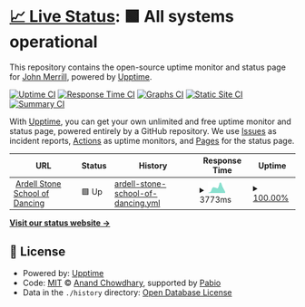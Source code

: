 # [📈 Live Status](https://demo.upptime.js.org): <!--live status--> **🟩 All systems operational**

This repository contains the open-source uptime monitor and status page for [John Merrill](https://demo.upptime.js.org), powered by [Upptime](https://github.com/upptime/upptime).

[![Uptime CI](https://github.com/johnmerrill/triplemcreative/workflows/Uptime%20CI/badge.svg)](https://github.com/johnmerrill/triplemcreative/actions?query=workflow%3A%22Uptime+CI%22)
[![Response Time CI](https://github.com/johnmerrill/triplemcreative/workflows/Response%20Time%20CI/badge.svg)](https://github.com/johnmerrill/triplemcreative/actions?query=workflow%3A%22Response+Time+CI%22)
[![Graphs CI](https://github.com/johnmerrill/triplemcreative/workflows/Graphs%20CI/badge.svg)](https://github.com/johnmerrill/triplemcreative/actions?query=workflow%3A%22Graphs+CI%22)
[![Static Site CI](https://github.com/johnmerrill/triplemcreative/workflows/Static%20Site%20CI/badge.svg)](https://github.com/johnmerrill/triplemcreative/actions?query=workflow%3A%22Static+Site+CI%22)
[![Summary CI](https://github.com/johnmerrill/triplemcreative/workflows/Summary%20CI/badge.svg)](https://github.com/johnmerrill/triplemcreative/actions?query=workflow%3A%22Summary+CI%22)

With [Upptime](https://upptime.js.org), you can get your own unlimited and free uptime monitor and status page, powered entirely by a GitHub repository. We use [Issues](https://github.com/johnmerrill/triplemcreative/issues) as incident reports, [Actions](https://github.com/johnmerrill/triplemcreative/actions) as uptime monitors, and [Pages](https://demo.upptime.js.org) for the status page.

<!--start: status pages-->
<!-- This summary is generated by Upptime (https://github.com/upptime/upptime) -->
<!-- Do not edit this manually, your changes will be overwritten -->
<!-- prettier-ignore -->
| URL | Status | History | Response Time | Uptime |
| --- | ------ | ------- | ------------- | ------ |
| <img alt="" src="https://icons.duckduckgo.com/ip3/ardellstonedance.com.ico" height="13"> [Ardell Stone School of Dancing](https://ardellstonedance.com/) | 🟩 Up | [ardell-stone-school-of-dancing.yml](https://github.com/johnmerrill/triplemcreative/commits/HEAD/history/ardell-stone-school-of-dancing.yml) | <details><summary><img alt="Response time graph" src="./graphs/ardell-stone-school-of-dancing/response-time-week.png" height="20"> 3773ms</summary><br><a href="https://johnmerrill.github.io/triplemcreative/history/ardell-stone-school-of-dancing"><img alt="Response time 3650" src="https://img.shields.io/endpoint?url=https%3A%2F%2Fraw.githubusercontent.com%2Fjohnmerrill%2Ftriplemcreative%2FHEAD%2Fapi%2Fardell-stone-school-of-dancing%2Fresponse-time.json"></a><br><a href="https://johnmerrill.github.io/triplemcreative/history/ardell-stone-school-of-dancing"><img alt="24-hour response time 3501" src="https://img.shields.io/endpoint?url=https%3A%2F%2Fraw.githubusercontent.com%2Fjohnmerrill%2Ftriplemcreative%2FHEAD%2Fapi%2Fardell-stone-school-of-dancing%2Fresponse-time-day.json"></a><br><a href="https://johnmerrill.github.io/triplemcreative/history/ardell-stone-school-of-dancing"><img alt="7-day response time 3773" src="https://img.shields.io/endpoint?url=https%3A%2F%2Fraw.githubusercontent.com%2Fjohnmerrill%2Ftriplemcreative%2FHEAD%2Fapi%2Fardell-stone-school-of-dancing%2Fresponse-time-week.json"></a><br><a href="https://johnmerrill.github.io/triplemcreative/history/ardell-stone-school-of-dancing"><img alt="30-day response time 3650" src="https://img.shields.io/endpoint?url=https%3A%2F%2Fraw.githubusercontent.com%2Fjohnmerrill%2Ftriplemcreative%2FHEAD%2Fapi%2Fardell-stone-school-of-dancing%2Fresponse-time-month.json"></a><br><a href="https://johnmerrill.github.io/triplemcreative/history/ardell-stone-school-of-dancing"><img alt="1-year response time 3650" src="https://img.shields.io/endpoint?url=https%3A%2F%2Fraw.githubusercontent.com%2Fjohnmerrill%2Ftriplemcreative%2FHEAD%2Fapi%2Fardell-stone-school-of-dancing%2Fresponse-time-year.json"></a></details> | <details><summary><a href="https://johnmerrill.github.io/triplemcreative/history/ardell-stone-school-of-dancing">100.00%</a></summary><a href="https://johnmerrill.github.io/triplemcreative/history/ardell-stone-school-of-dancing"><img alt="All-time uptime 100.00%" src="https://img.shields.io/endpoint?url=https%3A%2F%2Fraw.githubusercontent.com%2Fjohnmerrill%2Ftriplemcreative%2FHEAD%2Fapi%2Fardell-stone-school-of-dancing%2Fuptime.json"></a><br><a href="https://johnmerrill.github.io/triplemcreative/history/ardell-stone-school-of-dancing"><img alt="24-hour uptime 100.00%" src="https://img.shields.io/endpoint?url=https%3A%2F%2Fraw.githubusercontent.com%2Fjohnmerrill%2Ftriplemcreative%2FHEAD%2Fapi%2Fardell-stone-school-of-dancing%2Fuptime-day.json"></a><br><a href="https://johnmerrill.github.io/triplemcreative/history/ardell-stone-school-of-dancing"><img alt="7-day uptime 100.00%" src="https://img.shields.io/endpoint?url=https%3A%2F%2Fraw.githubusercontent.com%2Fjohnmerrill%2Ftriplemcreative%2FHEAD%2Fapi%2Fardell-stone-school-of-dancing%2Fuptime-week.json"></a><br><a href="https://johnmerrill.github.io/triplemcreative/history/ardell-stone-school-of-dancing"><img alt="30-day uptime 100.00%" src="https://img.shields.io/endpoint?url=https%3A%2F%2Fraw.githubusercontent.com%2Fjohnmerrill%2Ftriplemcreative%2FHEAD%2Fapi%2Fardell-stone-school-of-dancing%2Fuptime-month.json"></a><br><a href="https://johnmerrill.github.io/triplemcreative/history/ardell-stone-school-of-dancing"><img alt="1-year uptime 100.00%" src="https://img.shields.io/endpoint?url=https%3A%2F%2Fraw.githubusercontent.com%2Fjohnmerrill%2Ftriplemcreative%2FHEAD%2Fapi%2Fardell-stone-school-of-dancing%2Fuptime-year.json"></a></details>

<!--end: status pages-->

[**Visit our status website →**](https://demo.upptime.js.org)

## 📄 License

- Powered by: [Upptime](https://github.com/upptime/upptime)
- Code: [MIT](./LICENSE) © [Anand Chowdhary](https://anandchowdhary.com), supported by [Pabio](https://pabio.com)
- Data in the `./history` directory: [Open Database License](https://opendatacommons.org/licenses/odbl/1-0/)
